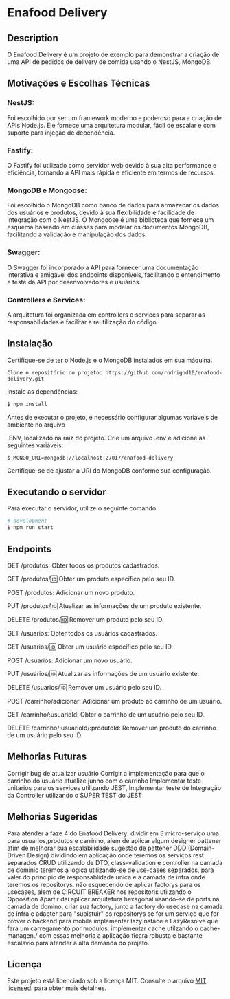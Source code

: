 <h1> Enafood Delivery  </h1>

## Description

O Enafood Delivery é um projeto de exemplo para demonstrar a criação de uma API de pedidos de delivery de comida usando o NestJS, MongoDB.

## Motivações e Escolhas Técnicas
<h3>NestJS:</h3> Foi escolhido por ser um framework moderno e poderoso para a criação de APIs Node.js. Ele fornece uma arquitetura modular, fácil de escalar e com suporte para injeção de dependência.

<h3>Fastify:</h3> O Fastify foi utilizado como servidor web devido à sua alta performance e eficiência, tornando a API mais rápida e eficiente em termos de recursos.

<h3>MongoDB e Mongoose:</h3> Foi escolhido o MongoDB como banco de dados para armazenar os dados dos usuários e produtos, devido à sua flexibilidade e facilidade de integração com o NestJS. O Mongoose é uma biblioteca que fornece um esquema baseado em classes para modelar os documentos MongoDB, facilitando a validação e manipulação dos dados.

<h3>Swagger:</h3> O Swagger foi incorporado à API para fornecer uma documentação interativa e amigável dos endpoints disponíveis, facilitando o entendimento e teste da API por desenvolvedores e usuários.

<h3>Controllers e Services:</h3> A arquitetura foi organizada em controllers e services para separar as responsabilidades e facilitar a reutilização do código.


## Instalação

Certifique-se de ter o Node.js e o MongoDB instalados em sua máquina.
```
Clone o repositório do projeto: https://github.com/rodrigod10/enafood-delivery.git
```

Instale as dependências:

```bash
$ npm install
```

Antes de executar o projeto, é necessário configurar algumas variáveis de ambiente no arquivo </p>.ENV, localizado na raiz do projeto. Crie um arquivo .env e adicione as seguintes variáveis:

```
$ MONGO_URI=mongodb://localhost:27017/enafood-delivery
```
Certifique-se de ajustar a URI do MongoDB conforme sua configuração.

## Executando o servidor
Para executar o servidor, utilize o seguinte comando:

```bash
# development
$ npm run start

```

## Endpoints
GET /produtos: Obter todos os produtos cadastrados.

GET /produtos/:id: Obter um produto específico pelo seu ID.

POST /produtos: Adicionar um novo produto.

PUT /produtos/:id: Atualizar as informações de um produto existente.

DELETE /produtos/:id: Remover um produto pelo seu ID.

GET /usuarios: Obter todos os usuários cadastrados.

GET /usuarios/:id: Obter um usuário específico pelo seu ID.

POST /usuarios: Adicionar um novo usuário.

PUT /usuarios/:id: Atualizar as informações de um usuário existente.

DELETE /usuarios/:id: Remover um usuário pelo seu ID.

POST /carrinho/adicionar: Adicionar um produto ao carrinho de um usuário.

GET /carrinho/:usuarioId: Obter o carrinho de um usuário pelo seu ID.

DELETE /carrinho/:usuarioId/:produtoId: Remover um produto do carrinho de um usuário pelo seu ID.

## Melhorias Futuras
Corrigir bug de atualizar usuário
Corrigir a implementação para que o carrinho do usuário atualize junho com o carrinho
Implementar teste unitarios para os services utilizando JEST,
Implementar teste de Integração da Controller utilizando o SUPER TEST do JEST

## Melhorias Sugeridas
Para atender a faze 4 do Enafood Delivery:
  dividir em 3 micro-serviço uma para usuarios,produtos e carrinho, alem de aplicar algum designer pattener afim de melhorar sua escalabilidade 
  sugestão de pattener DDD (Domain-Driven Design) dividindo em aplicação onde teremos os serviços rest separados CRUD utilizando de DTO, class-validation e controller
  na camada de dominio teremos a logica utilizando-se de use-cases separados, para valer do principio de responsablidade unica e a camada de infra onde teremos os repositorys.
  não esquecendo de aplicar factorys para os usecases, alem de CIRCUIT BREAKER nos repositoris utilzando o Opposition
  Apartir dai aplicar arquitetura hexagonal usando-se de ports na camada de domino, criar sua factory, junto a factory do usecase na camada de infra e adapter para "subistuir" os repositorys
  se for um serviço que for prover o backend para mobile implementar lazyInstace e LazyResolve que fara um carregamento por modulos.
  implementar cache utilzando o cache-managen./
com essas melhoria a aplicação ficara robusta e bastante escalavio para atender a alta demanda do projeto.

## Licença
Este projeto está licenciado sob a licença MIT. Consulte o arquivo [MIT licensed](LICENSE). para obter mais detalhes.
